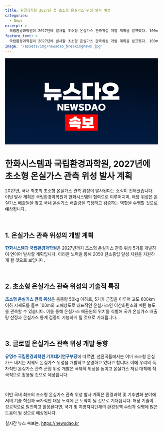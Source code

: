 ```yaml
---
title: 환경과학원 2027년 첫 초소형 온실가스 위성 발사 예정
categories:
  - News
excerpt: >
  국립환경과학원이 2027년에 발사할 초소형 온실가스 관측위성 개발 계획을 발표했다. 100m 고해상도로 온실가스 배출원을 찾는 최초의 국내 위성으로, 5기를 개발해 2027년부터 2028년에 발사할 예정이다. 한화시스템과의 협력으로 이루어지며, 이 위성은 이산화탄소와 메탄 농도를 관측하여 온실가스 배출원을 식별하는 데 활용될 것으로 예상된다. 이로써 국가 온실가스 배출량 산정과 통계 검증이 가능해지며, 국제적으로도 위상을 높일 것으로 전망된다.
feature_text: >
  국립환경과학원이 2027년에 발사할 초소형 온실가스 관측위성 개발 계획을 발표했다. 100m 고해상도로 온실가스 배출원을 찾는 최초의 국내 위성으로, 5기를 개발해 2027년부터 2028년에 발사할 예정이다. 한화시스템과의 협력으로 이루어지며, 이 위성은 이산화탄소와 메탄 농도를 관측하여 온실가스 배출원을 식별하는 데 활용될 것으로 예상된다. 이로써 국가 온실가스 배출량 산정과 통계 검증이 가능해지며, 국제적으로도 위상을 높일 것으로 전망된다.
image: '/assets/img/newsdao_breakingnews.jpg'
---
```


<p><img src="/assets/img/newsdao_breakingnews.jpg" alt="cryptoinkorea 속보" /></p>

<h1 data-ke-size="size26"><b>한화시스템과 국립환경과학원, 2027년에 초소형 온실가스 관측 위성 발사 계획</b></h1>

<p>2027년, 국내 최초의 초소형 온실가스 관측 위성이 발사된다는 소식이 전해졌습니다. 이번 발사 계획은 국립환경과학원과 한화시스템의 협력으로 이루어지며, 해당 위성은 온실가스 배출원을 찾고 국내 온실가스 배출량을 측정하고 검증하는 역할을 수행할 것으로 예상됩니다.</p>

<p data-ke-size="size16">&nbsp;</p>

<h2 data-ke-size="size24">1. 온실가스 관측 위성의 개발 계획</h2>

<p><b><span style="color: #1a5490;">한화시스템과 국립환경과학원</span></b>은 2027년까지 초소형 온실가스 관측 위성 5기를 개발하여 연이어 발사할 계획입니다. 이러한 노력을 통해 2050 탄소중립 달성 지원을 지원하게 될 것으로 보입니다.</p>

<p data-ke-size="size16">&nbsp;</p>

<h2 data-ke-size="size24">2. 초소형 온실가스 관측 위성의 기술적 특징</h2>

<p><b><span style="color: #1a5490;">초소형 온실가스 관측 위성</span></b>은 총중량 50kg 이하로, 5기가 군집을 이루어 고도 600km 이하 저궤도를 돌며 100m의 고해상도로 대표적인 온실가스인 이산화탄소와 메탄 농도를 관측할 수 있습니다. 이를 통해 온실가스 배출원의 위치를 식별해 국가 온실가스 배출량 산정과 온실가스 통계 검증이 가능하게 될 것으로 기대됩니다.</p>

<p data-ke-size="size16">&nbsp;</p>

<h2 data-ke-size="size24">3. 글로벌 온실가스 관측 위성 개발 동향</h2>

<p><b><span style="color: #1a5490;">유명수 국립환경과학원 기후대기연구부장</span></b>에 따르면, 선진국들에서는 이미 초소형 온실가스 내지는 저궤도 온실가스 위성을 개발하고 운영하고 있다고 합니다. 이에 우리의 독자적인 온실가스 관측 군집 위성 개발은 국제적 위상을 높이고 온실가스 저감 대책에 적극적으로 활용될 것으로 예상됩니다.</p>

<p data-ke-size="size16">&nbsp;</p>

<p>이번 국내 최초의 초소형 온실가스 관측 위성 발사 계획은 환경과학 및 기후변화 분야에서의 기술 혁신과 국가적인 대응 노력에 큰 도약이 될 것으로 기대됩니다. 해당 기술이 성공적으로 발전하고 활용된다면, 국가 및 지방자치단체의 환경정책 수립과 실행에 많은 도움이 될 것으로 예상됩니다.</p>
실시간 뉴스 속보는, <a href="https://newsdao.kr" rel="dofollow">https://newsdao.kr</a>


